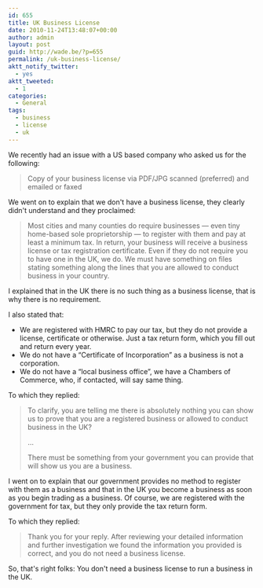 ```yaml
---
id: 655
title: UK Business License
date: 2010-11-24T13:48:07+00:00
author: admin
layout: post
guid: http://wade.be/?p=655
permalink: /uk-business-license/
aktt_notify_twitter:
  - yes
aktt_tweeted:
  - 1
categories:
  - General
tags:
  - business
  - license
  - uk
---
```

<p class="lead">
  We recently had an issue with a US based company who asked us for the following:
</p>

> Copy of your business license via PDF/JPG scanned (preferred) and emailed or faxed

We went on to explain that we don't have a business license, they clearly didn't understand and they proclaimed:<!--more-->

> Most cities and many counties do require businesses &#8212; even tiny home-based sole proprietorship &#8212; to register with them and pay at least a minimum tax. In return, your business will receive a business license or tax registration certificate. Even if they do not require you to have one in the UK, we do. We must have something on files stating something along the lines that you are allowed to conduct business in your country.

I explained that in the UK there is no such thing as a business license, that is why there is no requirement.

I also stated that:

  * We are registered with HMRC to pay our tax, but they do not provide a license, certificate or otherwise. Just a tax return form, which you fill out and return every year.
  * We do not have a &#8220;Certificate of Incorporation&#8221; as a business is not a corporation.
  * We do not have a &#8220;local business office&#8221;, we have a Chambers of Commerce, who, if contacted, will say same thing.

To which they replied:

> To clarify, you are telling me there is absolutely nothing you can show us to prove that you are a registered business or allowed to conduct business in the UK?
> 
> &#8230;
> 
> There must be something from your government you can provide that will show us you are a business.

I went on to explain that our government provides no method to register with them as a business and that in the UK you become a business as soon as you begin trading as a business. Of course, we are registered with the government for tax, but they only provide the tax return form.

To which they replied:

> Thank you for your reply. After reviewing your detailed information and further investigation we found the information you provided is correct, and you do not need a business license.

So, that's right folks: You don't need a business license to run a business in the UK.